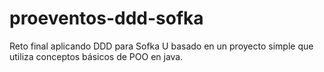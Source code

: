 # proeventos-ddd-sofka
Reto final aplicando DDD para Sofka U basado en un proyecto simple que utiliza conceptos básicos de POO en java.
